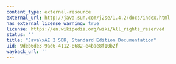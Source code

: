```yaml
---
content_type: external-resource
external_url: http://java.sun.com/j2se/1.4.2/docs/index.html
has_external_license_warning: true
license: https://en.wikipedia.org/wiki/All_rights_reserved
status: ''
title: "Java\xAE 2 SDK, Standard Edition Documentation"
uid: 9deb6de3-9ad6-4112-8682-e4bae8f10b2f
wayback_url: ''
---
```

